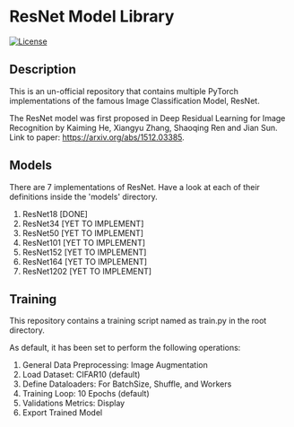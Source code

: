 # ResNet Model Library
 
[![License](https://img.shields.io/badge/license-MIT-blue.svg)](LICENSE)

## Description

This is an un-official repository that contains multiple PyTorch implementations of the famous Image Classification Model, ResNet.

The ResNet model was first proposed in Deep Residual Learning for Image Recognition by Kaiming He, Xiangyu Zhang, Shaoqing Ren and Jian Sun.
Link to paper: https://arxiv.org/abs/1512.03385.

## Models

There are 7 implementations of ResNet. Have a look at each of their definitions inside the 'models' directory.

1. ResNet18     [DONE]
2. ResNet34     [YET TO IMPLEMENT]
3. ResNet50     [YET TO IMPLEMENT]
4. ResNet101    [YET TO IMPLEMENT]
5. ResNet152    [YET TO IMPLEMENT]
6. ResNet164    [YET TO IMPLEMENT]
7. ResNet1202   [YET TO IMPLEMENT]

## Training

This repository contains a training script named as train.py in the root directory.

As default, it has been set to perform the following operations:
1. General Data Preprocessing: Image Augmentation
2. Load Dataset: CIFAR10 (default)
3. Define Dataloaders: For BatchSize, Shuffle, and Workers
4. Training Loop: 10 Epochs (default)
5. Validations Metrics: Display
6. Export Trained Model
